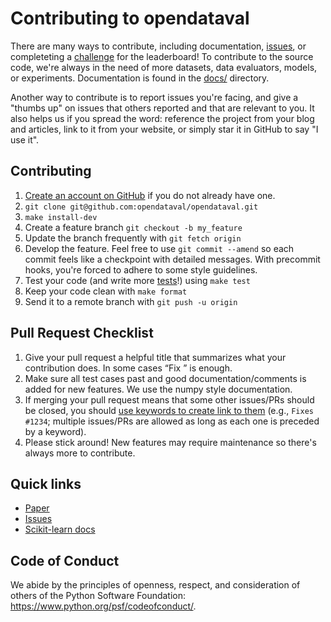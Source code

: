 Contributing to opendataval
===========================

There are many ways to contribute, including documentation, [issues](https://github.com/opendataval/opendataval/issues), or completeting a [challenge](https://opendataval.github.io/leaderboards.html) for the leaderboard! To contribute to the source code, we're always in the need of more datasets, data evaluators, models, or experiments. Documentation is found in the [docs/](https://github.com/opendataval/opendataval/tree/main/docs/) directory.

Another way to contribute is to report issues you're facing, and give a "thumbs up" on issues that others reported and that are relevant to you. It also helps us if you spread the word: reference the project from your blog and articles, link to it from your website, or simply star it in GitHub to say "I use it".

Contributing
------------
1. [Create an account on GitHub](https://github.com/) if you do not already have one.
2. ```git clone git@github.com:opendataval/opendataval.git```
3. ```make install-dev```
4. Create a feature branch ```git checkout -b my_feature```
5. Update the branch frequently with ```git fetch origin```
6. Develop the feature. Feel free to use ```git commit --amend``` so each commit feels like a checkpoint with detailed messages. With precommit hooks, you're forced to adhere to some style guidelines.
7. Test your code (and write more [tests](https://github.com/opendataval/opendataval/tree/main/test)!) using ```make test```
8. Keep your code clean with ```make format```
9. Send it to a remote branch with ```git push -u origin ```

Pull Request Checklist
----------------------
1. Give your pull request a helpful title that summarizes what your contribution does. In some cases “Fix <ISSUE TITLE>” is enough.
2. Make sure all test cases past and good documentation/comments is added for new features. We use the numpy style documentation.
3. If merging your pull request means that some other issues/PRs should be closed, you should [use keywords to create link to them](https://github.blog/2013-05-14-closing-issues-via-pull-requests/) (e.g., `Fixes #1234`; multiple issues/PRs are allowed as long as each one is preceded by a keyword).
4. Please stick around! New features may require maintenance so there's always more to contribute.


Quick links
-----------
* [Paper](TODO)
* [Issues](https://github.com/opendataval/opendataval/issues)
* [Scikit-learn docs](https://scikit-learn.org/dev/developers/contributing.html)

Code of Conduct
---------------
We abide by the principles of openness, respect, and consideration of others
of the Python Software Foundation: https://www.python.org/psf/codeofconduct/.